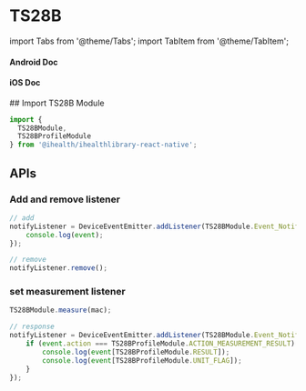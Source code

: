 # TS28B

import Tabs from '@theme/Tabs';
import TabItem from '@theme/TabItem';

<Tabs>
  <TabItem value="android" label="Android" default>

#### Android Doc

  </TabItem>
  
  <TabItem value="ios" label="iOS">

#### iOS Doc

  </TabItem>
  
  <TabItem value="reactnative" label="React Native">
## Import TS28B Module

```js
import {
  TS28BModule,
  TS28BProfileModule
} from '@ihealth/ihealthlibrary-react-native';
```

## APIs

### Add and remove listener

```js
// add
notifyListener = DeviceEventEmitter.addListener(TS28BModule.Event_Notify,  (event) => {
    console.log(event);
});

// remove
notifyListener.remove();
```

### set measurement listener

```js
TS28BModule.measure(mac);

// response
notifyListener = DeviceEventEmitter.addListener(TS28BModule.Event_Notify,  (event) => {
    if (event.action === TS28BProfileModule.ACTION_MEASUREMENT_RESULT) {
        console.log(event[TS28BProfileModule.RESULT]);
        console.log(event[TS28BProfileModule.UNIT_FLAG]);
    } 
});
```

  </TabItem>
</Tabs>